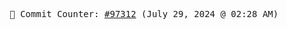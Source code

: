 <p align="center">
    <samp>
        📮 Commit Counter: <a href="https://github.com/Javascript-void0/Javascript-void0/commits/main">#97312</a> (July 29, 2024 @ 02:28 AM)
    </samp>
</p>